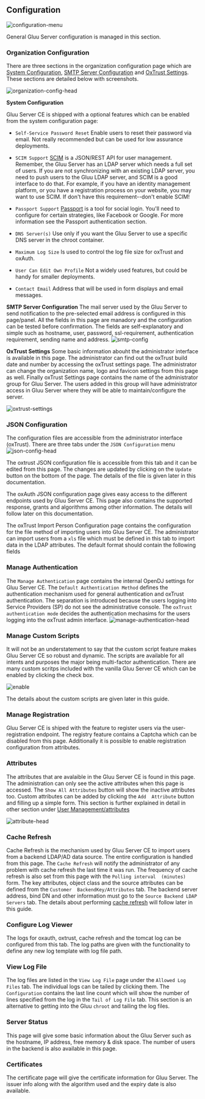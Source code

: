 ## Configuration
![configuration-menu](../img/oxtrust/configuration-menu.png "Organization Menu")

General Gluu Server configuration is managed in this section. 

### Organization Configuration
There are three sections in the organization configuration page which 
are [System Configuration](#system-configuration), 
[SMTP Server Configuration](#smtp-server-configuration) and
 [OxTrust Settings](#oxtrust-settings). These sections are detailed 
 below with screenshots.

![organization-config-head](../img/oxtrust/organization-config-head.png "Organization Configuration")

**System Configuration**

Gluu Server CE is shipped with a optional features which 
can be enabled from the system configuration page:
 * `Self-Service Password Reset` Enable users to reset their password 
 via email. Not really recommended but can be used for low assurance
 deployments.
 
 * `SCIM Support` [SCIM](http://www.simplecloud.info/) is a JSON/REST 
 API for user management. Remember, the Gluu Server has an LDAP server
 which needs a full set of users. If you are not synchronizing with an
 existing LDAP server, you need to push users to the Gluu LDAP
 server, and SCIM is a good interface to do that. For example, if you 
 have an identity management platform, or you have a registration
 process on your website, you may want to use SCIM. If don't have this
 requirement--don't enable SCIM! 
 
 * `Passport Support` [Passport](http://passportjs.org) is a tool for 
 social login. You'll need to configure for certain strategies, like
 Facebook or Google. For more information see the Passport authentication
 section.
 
 * `DNS Server(s)` Use only if you want the Gluu Server to use a
 specific DNS server in the chroot container.
 
 * `Maximum Log Size` Is used to control the log file size for oxTrust
 and oxAuth. 
 
 * `User Can Edit Own Profile` Not a widely used features, but could 
  be handy for smaller deployments. 
  
 * `Contact Email` Address that will be used in form displays and email 
 messages.

**SMTP Server Configuration**
The mail server used by the Gluu Server to send notification to the 
pre-selected email address is configured in this page/panel. All the 
fields in this page are manadory and the configuration can be tested 
before confirmation. The fields are self-explanatory and simple such 
as hostname, user, password, ssl-requirement, authentication requirement, 
sending name and address.
![smtp-config](../img/oxtrust/smtp-config.png "SMTP Configuration")

**OxTrust Settings**
Some basic information abouht the administrator interface is 
available in this page. The administrator can find out the oxTrust 
build date and number by accessing the oxTrust settings page. The 
administrator can change the organization name, logo and favicon 
settings from this page as well. Finally oxTrust Settings page contains 
the name of the administrator group for Gluu Server. The users added in 
this group will have administrator access in Gluu Server where they will 
be able to maintain/configure the server.

![oxtrust-settings](../img/oxtrust/oxtrust-settings.png "OxTrust Settings")

### JSON Configuration
The configuration files are accessible from the administrator interface 
(oxTrust). There are three tabs under the `JSON Configuration` menu
![json-config-head](../img/oxtrust/json-config-head.png "JSON Configuration Headers")

The oxtrust JSON configuration file is accessible from this tab and it 
can be edited from this page. The changes are updated by clicking on the 
`Update` button on the bottom of the page. The details of the file is 
given later in this documentation.

The oxAuth JSON configuration page gives easy access to the different 
endpoints used by Gluu Server CE. This page also contains the supported 
response, grants and algorithms among other information. The details will 
follow later on this documentation.

The oxTrust Import Person Configuration page contains the configuration 
for the file method of importing users into Gluu Server CE. The 
administrator can import users from a `xls` file which must be defined 
in this tab to import data in the LDAP attributes. The default format 
should contain the following fields

### Manage Authentication
The `Manage Authentication` page contains the internal OpenDJ settings 
for Gluu Server CE. The `Default Authentication Method` defines the 
authentication mechanism used for general authentication and oxTrust 
authentication. The separation is introduced because the users logging 
into Service Providers (SP) do not see the administrative console. The 
`oxTrust authentication mode` decides the authentication mechasims for 
the users logging into the oxTrust admin interface.
![manage-authentication-head](../img/oxtrust/manage-authentication-head.png)

### Manage Custom Scripts
It will not be an understatement to say that the custom script 
feature makes Gluu Server CE so robust and dynamic. The scripts are 
available for all intents and purposes the major being multi-factor 
authentication. There are many custom scritps included with the vanilla 
Gluu Server CE which can be enabled by clicking the check box.

![enable](../img/oxtrust/enable.png)

The details about the custom scripts are given later in this guide.

### Manage Registration
Gluu Server CE is shiped with the feature to register users via the 
user-registration endpoint. The registry feature contains a Captcha 
which can be disabled from this page. Additionally it is possible to 
enable registration configuration from attributes.

### Attributes
The attributes that are avalaible in the Gluu Server CE is found in this 
page. The administration can only see the active attributes when this 
page is accessed. The `Show All Attributes` button will show the inactive 
attributes too. Custom attributes can be added by clicking the `Add 
Attribute` button and filling up a simple form. This section is further 
explained in detail in other section under 
[User Management/attributes](/admin-guide/attribute.md)

![attribute-head](../img/oxtrust/attribute-head.png)

### Cache Refresh
Cache Refresh is the mechanism used by Gluu Server CE to import users 
from a backend LDAP/AD data source. The entire configuration is handled 
from this page. The `Cache Refresh` will notify the administrator of any 
problem with cache refresh the last time it was run. The frequency of 
cache refresh is also set from this page with the `Polling interval 
(minutes)` form. The key attributes, object class and the source 
attributes can be defined from the `Customer  BackendKey/Attributes` tab. 
The backend server address, bind DN and other information must go to the 
`Source Backend LDAP Servers` tab. The details about performing 
[cache refresh](/admin-guide/user-group.md) will follow later in this guide.

### Configure Log Viewer
The logs for oxauth, oxtrust, cache refresh and the tomcat log can be 
configured from this tab. The log paths are given with the functionality 
to define any new log template with log file path.

### View Log File
The log files are listed in the `View Log File` page under the 
`Allowed Log Files` tab. The individual logs can be tailed by clicking 
them. The `Configuration` contains the last line count which will show 
the number of lines specified from the log in the `Tail of Log File` 
tab. This section is an alternative to getting into the Gluu `chroot` 
and tailing the log files.

### Server Status
This page will give some basic information about the Gluu Server such as 
the hostname, IP address, free memory & disk space. The number of users 
in the backend is also available in this page.

### Certificates
The certificate page will give the certificate information for Gluu 
Server. The issuer info along with the algorithm used and the expiry 
date is also available.
